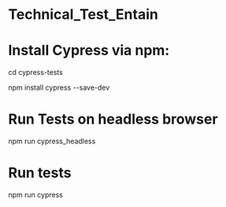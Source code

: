 # Technical_Test_Entain

# Install Cypress via npm:
cd cypress-tests

npm install cypress --save-dev

# Run Tests on headless browser
npm run cypress_headless

# Run tests 
npm run cypress
